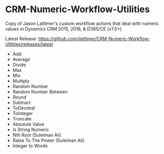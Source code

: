 # CRM-Numeric-Workflow-Utilities
Copy of Jason Lattimer's custom workflow actions that deal with numeric values in Dynamics CRM 2015, 2016, &amp; D365/CE (v7.0+) 

Latest Release: https://github.com/jlattimer/CRM-Numeric-Workflow-Utilities/releases/latest

- Add
- Average
- Divide
- Max
- Min
- Multiply
- Random Number
- Random Number Between
- Round
- Subtract
- ToDecimal
- ToInteger
- Truncate
- Absolute Value
- Is String Numeric
- Nth Root (Suleiman Ali)
- Raise To The Power (Suleiman Ali)
- Integer to Words
